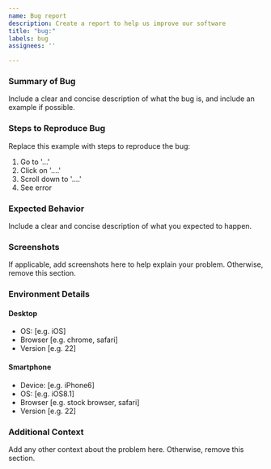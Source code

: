 ```yaml
---
name: Bug report
description: Create a report to help us improve our software
title: "bug:"
labels: bug
assignees: ''

---
```


### Summary of Bug

Include a clear and concise description of what the bug is, and include an example if possible.

### Steps to Reproduce Bug

Replace this example with steps to reproduce the bug:

1. Go to '...'
2. Click on '....'
3. Scroll down to '....'
4. See error

### Expected Behavior

Include a clear and concise description of what you expected to happen.

### Screenshots

If applicable, add screenshots here to help explain your problem. Otherwise, remove this section.

### Environment Details

#### Desktop

- OS: [e.g. iOS]
- Browser [e.g. chrome, safari]
- Version [e.g. 22]

#### Smartphone
 
- Device: [e.g. iPhone6]
- OS: [e.g. iOS8.1]
- Browser [e.g. stock browser, safari]
- Version [e.g. 22]

### Additional Context

Add any other context about the problem here. Otherwise, remove this section.

